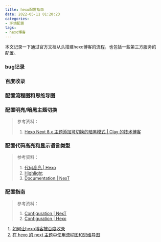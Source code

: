 ```yaml
---
title: hexo配置指南
date: 2022-05-11 01:20:23
categories:
- 环境配置
tags:
- hexo博客
---
```


本文记录一下通过官方文档从头搭建hexo博客的流程，也包括一些第三方服务的配置。

<!--more-->

### bug记录

### 百度收录

### 配置流程图和思维导图

### 配置明亮/暗黑主题切换

> 参考资料：
> 1. [Hexo Next 8.x 主题添加可切换的暗黑模式 | Clay 的技术博客](https://www.techgrow.cn/posts/abf4aee1.html)

### 配置代码高亮和显示语言类型

> 参考资料：
> 1. [代码高亮 | Hexo](https://hexo.io/zh-cn/docs/syntax-highlight.html)
> 2. [Highlight](https://theme-next.js.org/highlight/)
> 3. [Documentation | NexT](https://theme-next.js.org/docs/index.html?highlight=highligh)

### 配置指南

>参考资料：
>1. [Configuration | NexT](https://theme-next.js.org/docs/getting-started/configuration.html?highlight=config.next.)
>2. [Configuration | Hexo](https://hexo.io/docs/configuration.html#Using-an-Alternate-Config)

1. [如何让hexo博客被百度收录](https://zhuqiaolun.github.io/2020/05/1590766728000/1590766728000/)
2. [在 hexo 的 next 主题中使用流程图和思维导图](https://liukun.site/post/d17f3bc0-e1a6-11ec-8be6-8bfaf164b008/)
